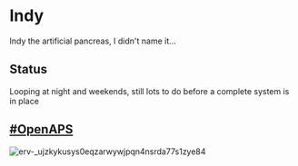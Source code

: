 # Indy
Indy the artificial pancreas, I didn't name it...

## Status
Looping at night and weekends, still lots to do before a complete system is in place

## [#OpenAPS](https://twitter.com/hashtag/openaps?f=images&vertical=default&src=hash)

![erv-_ujzkykusys0eqzarwywjpqn4nsrda77s1zye84](https://cloud.githubusercontent.com/assets/751143/10158560/b444ed3e-6647-11e5-8466-8a57f4ce94b3.jpg)
